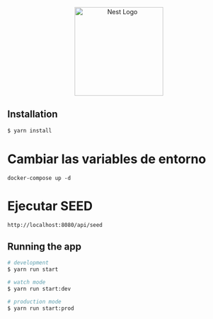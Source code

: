 <p align="center">
  <a href="http://nestjs.com/" target="blank"><img src="https://nestjs.com/img/logo-small.svg" width="200" alt="Nest Logo" /></a>
</p>

## Installation

```bash
$ yarn install
```

# Cambiar las variables de entorno

```
docker-compose up -d
```

# Ejecutar SEED

```
http://localhost:8080/api/seed
```

## Running the app

```bash
# development
$ yarn run start

# watch mode
$ yarn run start:dev

# production mode
$ yarn run start:prod
```


